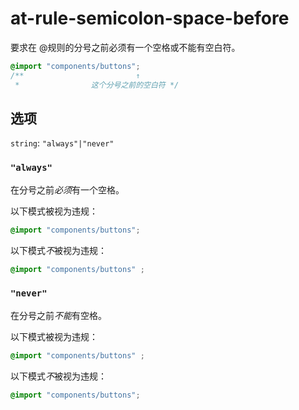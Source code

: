 # at-rule-semicolon-space-before

要求在 @规则的分号之前必须有一个空格或不能有空白符。

```css
@import "components/buttons";
/**                         ↑
 *                这个分号之前的空白符 */
```

## 选项

`string`: `"always"|"never"`

### `"always"`

在分号之前*必须*有一个空格。

以下模式被视为违规：

```css
@import "components/buttons";
```

以下模式*不*被视为违规：

```css
@import "components/buttons" ;
```

### `"never"`

在分号之前*不能*有空格。

以下模式被视为违规：

```css
@import "components/buttons" ;
```

以下模式*不*被视为违规：

```css
@import "components/buttons";
```
